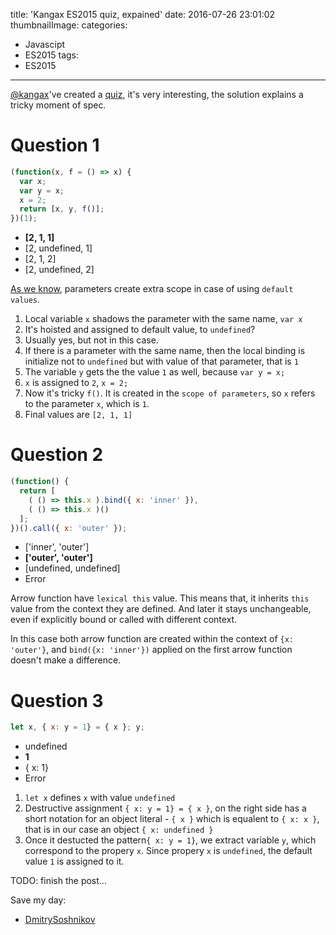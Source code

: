 title: 'Kangax ES2015 quiz, expained'
date: 2016-07-26 23:01:02
thumbnailImage:
categories:
  - Javascipt
  - ES2015
tags:
  - ES2015
---

[@kangax](https://twitter.com/kangax)'ve created a [quiz](http://perfectionkills.com/javascript-quiz-es6/), it's very interesting, the solution explains a tricky moment of spec.

<!--more-->
<!--toc-->

# Question 1

``` javascript
(function(x, f = () => x) {
  var x;
  var y = x;
  x = 2;
  return [x, y, f()];
})(1);
```

* **[2, 1, 1]**
* [2, undefined, 1]
* [2, 1, 2]
* [2, undefined, 2]

[As we know](http://dmitrysoshnikov.com/ecmascript/es6-notes-default-values-of-parameters/#conditional-intermediate-scope-for-parameters), parameters create extra scope in case of using `default values`.

1. Local variable `x` shadows the parameter with the same name, `var x`
2. It's hoisted and assigned to default value, to `undefined`?
3. Usually yes, but not in this case.
4. If there is a parameter with the same name, then the local binding is initialize not to `undefined` but with value of that parameter, that is `1`
5. The variable `y` gets the the value `1` as well, because `var y = x;`
6. `x` is assigned to `2`, `x = 2;`
7. Now it's tricky `f()`. It is created in the `scope of parameters`, so `x` refers to the parameter `x`, which is `1`.
8. Final values are `[2, 1, 1]`

# Question 2

``` javascript
(function() {
  return [
    ( () => this.x ).bind({ x: 'inner' }),
    ( () => this.x )()
  ];
})().call({ x: 'outer' });
```

* ['inner', 'outer']
* **['outer', 'outer']**
* [undefined, undefined]
* Error

Arrow function have `lexical this` value. This means that, it inherits `this` value from the context they are defined.
And later it stays unchangeable, even if explicitly bound or called with different context.

In this case both arrow function are created within the context of `{x: 'outer'}`, and `bind({x: 'inner'})` applied on the first arrow function doesn't make a difference.

# Question 3

``` javascript
let x, { x: y = 1} = { x }; y;
```

* undefined
* **1**
* { x: 1}
* Error

1. `let x` defines `x`  with value `undefined`
2. Destructive assignment `{ x: y = 1} = { x }`, on the right side has a short notation for an object literal - `{ x }` which is equalent to `{ x: x }`, that is in our case an object `{ x: undefined }`
3. Once it destucted the pattern`{ x: y = 1}`, we extract variable `y`, which correspond to the propery `x`. Since propery `x` is `undefined`, the default value `1` is assigned to it.










TODO: finish the post...

Save my day:
* [DmitrySoshnikov](https://gist.github.com/DmitrySoshnikov/3928607cb8fdba42e712)
